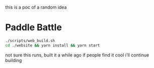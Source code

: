this is a poc of a random idea

# Paddle Battle

```sh
./scripts/web_build.sh
cd ./website && yarn install && yarn start
```

not sure this runs, built it a while ago
if people find it cool i'll continue building
